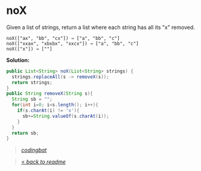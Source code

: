 # noX

Given a list of strings, return a list where each string has all its "x" removed.

```
noX(["ax", "bb", "cx"]) → ["a", "bb", "c"]
noX(["xxax", "xbxbx", "xxcx"]) → ["a", "bb", "c"]
noX(["x"]) → [""]
```

**Solution:**

```java
public List<String> noX(List<String> strings) {
  strings.replaceAll(s -> removeX(s));
  return strings;
}
public String removeX(String s){
  String sb = "";
  for(int i=0; i<s.length(); i++){
    if(s.charAt(i) != 'x'){
      sb+=String.valueOf(s.charAt(i));
    }
  }
  return sb;
}
```

> _[codingbat](https://codingbat.com/prob/p105967)_

> [< _back to readme_](/README.md)